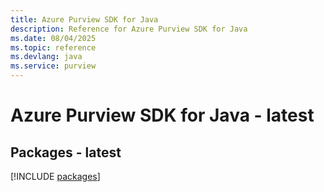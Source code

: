 ```yaml
---
title: Azure Purview SDK for Java
description: Reference for Azure Purview SDK for Java
ms.date: 08/04/2025
ms.topic: reference
ms.devlang: java
ms.service: purview
---
```

# Azure Purview SDK for Java - latest
## Packages - latest
[!INCLUDE [packages](purview-index.md)]